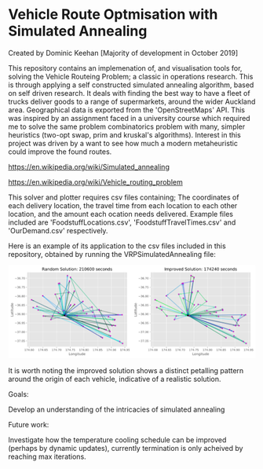 # Vehicle Route Optmisation with Simulated Annealing
Created by Dominic Keehan [Majority of development in October 2019]

This repository contains an implemenation of, and visualisation tools for, solving the Vehicle Routeing Problem; a classic in operations research. This is through applying a self constructed simulated annealing algorithm, based on self driven research. It deals with finding the best way to have a fleet of trucks deliver goods to a range of supermarkets, around the wider Auckland area. Geographical data is exported from the 'OpenStreetMaps' API. This was inspired by an assignment faced in a university course which required me to solve the same problem combinatorics problem with many, simpler heuristics (two-opt swap, prim and kruskal's algorithms). Interest in this project was driven by a want to see how much a modern metaheuristic could improve the found routes. 

https://en.wikipedia.org/wiki/Simulated_annealing

https://en.wikipedia.org/wiki/Vehicle_routing_problem

This solver and plotter requires csv files containing; The coordinates of each delivery location, the travel time from each location to each other location, and the amount each ocation needs delivered. Example files included are 'FoodstuffLocations.csv', 'FoodstuffTravelTimes.csv' and 'OurDemand.csv' respectively.

Here is an example of its application to the csv files included in this repository, obtained by running the VRPSimulatedAnnealing file:

![What is this](Networks.png)

It is worth noting the improved solution shows a distinct petalling pattern around the origin of each vehicle, indicative of a realistic solution.

Goals:

Develop an understanding of the intricacies of simulated annealing

Future work:

Investigate how the temperature cooling schedule can be improved (perhaps by dynamic updates), currently termination is only acheived by reaching max iterations.

